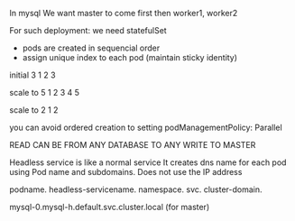 In mysql
    We want master to come first then worker1, worker2

For such deployment: we need statefulSet
* pods are created in sequencial order
* assign unique index to each pod (maintain sticky identity)


initial 3
1
2
3

scale to 5
1 2 3 4 5

scale to 2
1 2

you can avoid ordered creation to setting podManagementPolicy: Parallel

READ CAN BE FROM ANY DATABASE TO ANY
WRITE TO MASTER

Headless service is like a normal service
It creates dns name for each pod using Pod name and subdomains. Does not use the IP address

podname.
headless-servicename.
namespace.
svc.
cluster-domain.

mysql-0.mysql-h.default.svc.cluster.local (for master)